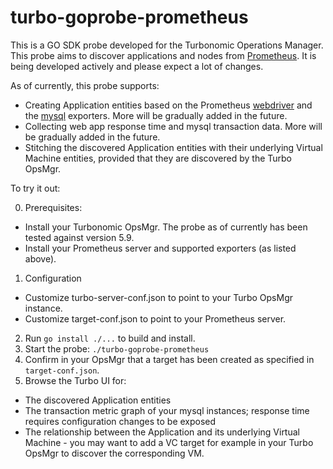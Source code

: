 # turbo-goprobe-prometheus

This is a GO SDK probe developed for the Turbonomic Operations Manager.  This  probe aims to discover applications and
nodes from [Prometheus](https://prometheus.io/).  It is being developed actively and please expect a lot of changes.

As of currently, this probe supports:
* Creating Application entities based on the Prometheus [webdriver](https://github.com/mattbostock/webdriver_exporter)
and the [mysql](https://github.com/prometheus/mysqld_exporter) exporters.  More will be gradually added in the future.
* Collecting web app response time and mysql transaction data.  More will be gradually added in the future.
* Stitching the discovered Application entities with their underlying Virtual Machine entities, provided that they are
discovered by the Turbo OpsMgr.

To try it out:

0. Prerequisites:
  * Install your Turbonomic OpsMgr.  The probe as of currently has been tested against version 5.9.
  * Install your Prometheus server and supported exporters (as listed above).
1. Configuration
  * Customize turbo-server-conf.json to point to your Turbo OpsMgr instance.
  * Customize target-conf.json to point to your Prometheus server.
2. Run `go install ./...` to build and install.
3. Start the probe: `./turbo-goprobe-prometheus`
4. Confirm in your OpsMgr that a target has been created as specified in `target-conf.json`.
5. Browse the Turbo UI for:
  * The discovered Application entities
  * The transaction metric graph of your mysql instances; response time requires configuration changes to be exposed
  * The relationship between the Application and its underlying Virtual Machine - you may want to add a VC target for
  example in your Turbo OpsMgr to discover the corresponding VM.
